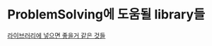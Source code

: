 # ProblemSolving에 도움될 library들

[라이브러리에 넣으면 좋을거 같은 것들](http://algospot.com/wiki/read/%EB%9D%BC%EC%9D%B4%EB%B8%8C%EB%9F%AC%EB%A6%AC%EC%97%90_%EB%84%A3%EC%9C%BC%EB%A9%B4_%EC%A2%8B%EC%9D%84%EA%B1%B0_%EA%B0%99%EC%9D%80_%EA%B2%83%EB%93%A4%EC%97%90_%EA%B4%80%ED%95%9C_%EB%A6%AC%EC%8A%A4%ED%8A%B8)

